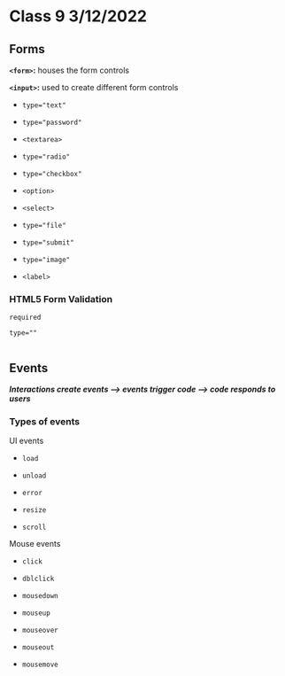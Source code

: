 # Class 9 3/12/2022

## Forms

**`<form>`:** houses the form controls

**`<input>`:** used to create different form controls

- `type="text"`

- `type="password"`

- `<textarea>`

- `type="radio"`

- `type="checkbox"`

- `<option>`

- `<select>`

- `type="file"`

- `type="submit"`

- `type="image"`

- `<label>`

### HTML5 Form Validation

`required`

`type=""`

```html

```

## Events

***Interactions create events --> events trigger code --> code responds to users***

### Types of events

UI events

- `load`

- `unload`

- `error`

- `resize`

- `scroll`

Mouse events

- `click`

- `dblclick`

- `mousedown`

- `mouseup`

- `mouseover`

- `mouseout`

- `mousemove`
